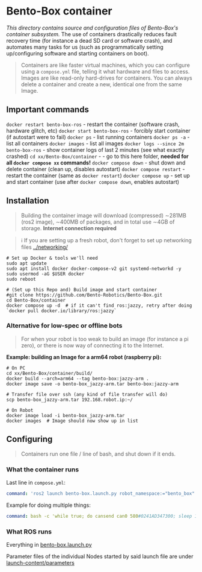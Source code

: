# Bento-Box container
*This directory contains source and configuration files of Bento-Box's container subsystem.*
The use of containers drastically reduces fault recovery time (for instance a dead SD card or software crash),
and automates many tasks for us (such as programmatically setting up/configuring software and starting containers on boot).

> Containers are like faster virtual machines, which you can configure using a `compose.yml` file, telling it what hardware and files to access.
> Images are like read-only hard-drives for containers. You can always delete a container and create a new, identical one from the same Image.


## Important commands
`docker restart bento-box-ros` - restart the container (software crash, hardware glitch, etc)
`docker start bento-box-ros` - forcibly start container (if autostart were to fail)
`docker ps` - list running containers
`docker ps -a` - list all containers
`docker images` - list all images
`docker logs --since 2m bento-box-ros` - show container logs of last 2 minutes (see what exactly crashed)
`cd xx/Bento-Box/container` - <CD DIR> - go to this here folder, **needed for all `docker compose xx` commands!**
<CD DIR> `docker compose down` - shut down and delete container (clean up, disables autostart)
<CD DIR> `docker compose restart` - restart the container (same as `docker restart`)
<CD DIR> `docker compose up` - set up and start container (use after `docker compose down`, enables autostart)


## Installation
> Building the container image will download (compressed) ∼281MB (ros2 image), ∼400MB of packages, and in total use ∼4GB of storage.
> **Internet connection required**

> ℹ️ If you are setting up a fresh robot, don't forget to set up networking files [../networking/](../networking/)

```shell
# Set up Docker & tools we'll need
sudo apt update
sudo apt install docker docker-compose-v2 git systemd-networkd -y
sudo usermod -aG $USER docker
sudo reboot

# (Set up this Repo and) Build image and start container
#git clone https://github.com/Bento-Robotics/Bento-Box.git
cd Bento-Box/container
docker compose up -d  # if it can't find ros:jazzy, retry after doing `docker pull docker.io/library/ros:jazzy`
```

### Alternative for low-spec or offline bots
> For when your robot is too weak to build an image (for instance a pi zero), or there is now way of connecting it to the Internet.

**Example: building an Image for a arm64 robot (raspberry pi):**
```shell
# On PC
cd xx/Bento-Box/container/build/
docker build --arch=arm64 --tag bento-box:jazzy-arm .
docker image save -o bento-box_jazzy-arm.tar bento-box:jazzy-arm

# Transfer file over ssh (any kind of file transfer will do)
scp bento-box_jazzy-arm.tar 192.168.robot.ip:~/

# On Robot
docker image load -i bento-box_jazzy-arm.tar
docker images  # Image should now show up in list
```


## Configuring
> Containers run one file / line of bash, and shut down if it ends.

### What the container runs
Last line in `compose.yml`:
```yml
command: 'ros2 launch bento-box.launch.py robot_namespace:="bento_box"'
```

Example for doing multiple things:
```yml
command: bash -c 'while true; do cansend can0 580#0241AD347300; sleep 1; done&  ros2 launch bento-box.launch.py robot_namespace:="bento_box"''
```

### What ROS runs
Everything in [bento-box.launch.py](./launch-content/bento-box.launch.py)

Parameter files of the individual Nodes started by said launch file are under [launch-content/parameters](./launch-content/parameters/)





